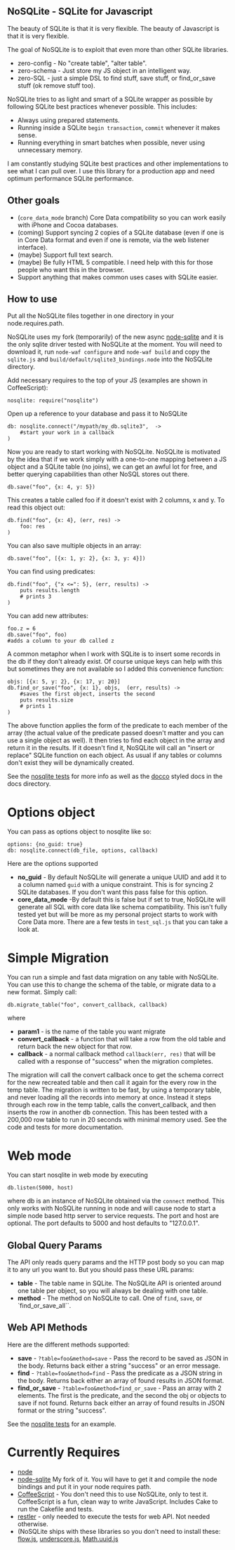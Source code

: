 NoSQLite - SQLite for Javascript
-------------------------------

The beauty of SQLite is that it is very flexible.  The beauty of Javascript is that it is very flexible.

The goal of NoSQLite is to exploit that even more than other SQLite libraries.

* zero-config - No "create table", "alter table".
* zero-schema - Just store my JS object in an intelligent way.
* zero-SQL - just a simple DSL to find stuff, save stuff, or find_or_save stuff (ok remove stuff too).

NoSQLite tries to as light and smart of a SQLite wrapper as possible by following SQLite best practices whenever possible.  This includes:

* Always using prepared statements.
* Running inside a SQLite `begin transaction`, `commit` whenever it makes sense.
* Running everything in smart batches when possible, never using unnecessary memory.

I am constantly studying SQLite best practices and other implementations to see what I can pull over.  I use this library for a production app and need optimum performance SQLite performance.

Other goals
---------------

* (`core_data_mode` branch) Core Data compatibility so you can work easily with iPhone and Cocoa databases.
* (coming) Support syncing 2 copies of a SQLite database (even if one is in Core Data format and even if one is remote, via the web listener interface).
* (maybe) Support full text search.
* (maybe) Be fully HTML 5 compatible.  I need help with this for those people who want this in the browser.
* Support anything that makes common uses cases with SQLite easier.

How to use
-------------------

Put all the NoSQLite files together in one directory in your node.requires.path.

NoSQLite uses my fork (temporarily) of the new async [node-sqlite](http://github.com/mrjjwright/node-sqlite) and it is the only sqlite driver tested with NoSQLite at the moment.  You will need to download it, run `node-waf configure` and `node-waf build` and copy the `sqlite.js` and  `build/default/sqlite3_bindings.node` into the NoSQLite directory.

Add necessary requires to the top of your JS (examples are shown in CoffeeScript):
	
	nosqlite: require("nosqlite")

Open up a reference to your database and pass it to NoSQLite
	
	db: nosqlite.connect("/mypath/my_db.sqlite3",  ->
		#start your work in a callback
	)


Now you are ready to start working with NoSQLite.  NoSQLite is motivated by the idea that if we work simply with a one-to-one mapping between a JS object and a SQLite table (no joins), we can get an awful lot for free, and better querying capabilities than other NoSQL stores out there.

	db.save("foo", {x: 4, y: 5})
	
This creates a table called foo if it doesn't exist with 2 columns, x and y.  To read this object out:

	db.find("foo", {x: 4}, (err, res) ->
		foo: res
	)
	
You can also save multiple objects in an array:

	db.save("foo", [{x: 1, y: 2}, {x: 3, y: 4}])
	
You can find using predicates:

	db.find("foo", {"x <=": 5}, (err, results) ->
		puts results.length
		# prints 3
	)
	
You can add new attributes:
	
	foo.z = 6
	db.save("foo", foo)
	#adds a column to your db called z
	
A common metaphor when I work with SQLite is to insert some records in the db if they don't already exist.  Of course unique keys can help with this but sometimes they are not available so I added this convenience function:

	objs: [{x: 5, y: 2}, {x: 17, y: 20}]
	db.find_or_save("foo", {x: 1}, objs,  (err, results) ->
		#saves the first object, inserts the second
		puts results.size
		# prints 1
	)
	
The above function applies the form of the predicate to each member of the array (the actual value of the predicate passed doesn't matter and you can use a single object as well).  It then tries to find each object in the array and return it in the results.  If it doesn't find it, NoSQLite will call an "insert or replace" SQLite function on each object.  As usual if any tables or columns don't exist they will be dynamically created.

	
See the [nosqlite tests](http://github.com/mrjjwright/NoSQLite/blob/master/test/test_nosqlite.coffee) for more info as well as the [docco](http://jashkenas.github.com/docco/) styled docs in the docs directory. 

Options object
=======================================

You can pass as options object to nosqlite like so:

	options: {no_guid: true}
	db: nosqlite.connect(db_file, options, callback)

Here are the options supported

* __no_guid__ - By default NoSQLite will generate a unique UUID and add it to a column named `guid` with a unique constraint.  This is for syncing 2 SQLite databases.  If you don't want this pass false for this option.
* __core_data_mode__ -By default this is false but if set to true, NoSQLite will generate all SQL with core data like schema compatibility.  This isn't fully tested yet but will be more as my personal project starts to work with Core Data more.  There are a few tests in `test_sql.js` that you can take a look at.


Simple Migration
======================================

You can run a simple and fast data migration on any table with NoSQLite.  You can use this to change the schema of the table, or migrate data to a new format.  Simply call:
	
    db.migrate_table("foo", convert_callback, callback)

where

* __param1__ - is the name of the table you want migrate
* __convert_callback__ - a function that will take a row from the old table and return back the new object for that row.
* __callback__ - a normal callback method `callback(err, res)` that will be called with a response of "success" when the migration completes.

The migration will call the convert callback once to get the schema correct for the new recreated table and then call it again for the every row in the temp table.  The migration is written to be fast, by using a temporary table, and never loading all the records into memory at once.  Instead it steps through each row in the temp table, calls the convert_callback, and then inserts the row in another db connection.  This has been tested with a 200,000 row table to run in 20 seconds with minimal memory used.  See the code and tests for more documentation.

Web mode
========================

You can start nosqlite in web mode by executing

    db.listen(5000, host)

where db is an instance of NoSQLite obtained via the `connect` method.  This only works with NoSQLite running in node and will cause node to start a simple node based http server to service requests.   The port and host are optional.  The port defaults to 5000 and host defaults to "127.0.0.1".  


Global Query Params
-----------------------

The API only reads query params and the HTTP post body so you can map it to any url you want to.  But you should pass these URL params:

* __table__ - The table name in SQLite.  The NoSQLite API is oriented around one table per object, so you will always be dealing with one table.
* __method__ - The method on NoSQLite to call.  One of `find`, `save`, or `find_or_save_all``. 


Web API Methods
-----------------------

Here are the different methods supported:

* __save__ - `?table=foo&method=save` - Pass the record to be saved as JSON in the body.  Returns back either a string "success" or an error message.
* __find__ - `?table=foo&method=find` - Pass the predicate as a JSON string in the body.  Returns back either an array of found results in JSON format.
* __find_or_save__ - `?table=foo&method=find_or_save` - Pass an array with 2 elements.  The first is the predicate, and the second the obj or objects to save if not found.  Returns back either an array of found results in JSON format or the string "success".

See the [nosqlite tests](http://github.com/mrjjwright/NoSQLite/blob/master/test/test_nosqlite.coffee) for an example.

Currently Requires
========================

* [node](http://nodejs.org)
* [node-sqlite](http://github.com/mrjjwright/nosqlite)  My fork of it. You will have to get it and compile the node bindings and put it in your node requires path.
* [CoffeeScript](http://jashkenas.github.com/coffee-script/) - You don't need this to use NoSQLite, only to test it. CoffeeScript is a fun, clean way to write JavaScript.  Includes Cake to run the Cakefile and tests.
* [restler](http://github.com/danwrong/restler) - only needed to execute the tests for web API.  Not needed otherwise.
* (NoSQLite ships with these libraries so you don't need to install these: [flow.js](http://github.com/willconant/flow-js), [underscore.js](http://documentcloud.github.com/underscore/), [Math.uuid.js](http://www.broofa.com/2008/09/javascript-uuid-function/)
